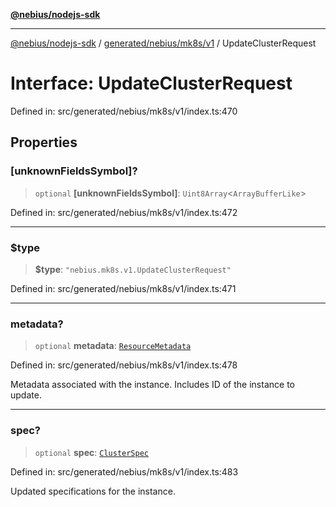[**@nebius/nodejs-sdk**](../../../../../README.md)

***

[@nebius/nodejs-sdk](../../../../../README.md) / [generated/nebius/mk8s/v1](../README.md) / UpdateClusterRequest

# Interface: UpdateClusterRequest

Defined in: src/generated/nebius/mk8s/v1/index.ts:470

## Properties

### \[unknownFieldsSymbol\]?

> `optional` **\[unknownFieldsSymbol\]**: `Uint8Array`\<`ArrayBufferLike`\>

Defined in: src/generated/nebius/mk8s/v1/index.ts:472

***

### $type

> **$type**: `"nebius.mk8s.v1.UpdateClusterRequest"`

Defined in: src/generated/nebius/mk8s/v1/index.ts:471

***

### metadata?

> `optional` **metadata**: [`ResourceMetadata`](../../../common/v1/interfaces/ResourceMetadata.md)

Defined in: src/generated/nebius/mk8s/v1/index.ts:478

Metadata associated with the instance.
 Includes ID of the instance to update.

***

### spec?

> `optional` **spec**: [`ClusterSpec`](ClusterSpec.md)

Defined in: src/generated/nebius/mk8s/v1/index.ts:483

Updated specifications for the instance.

